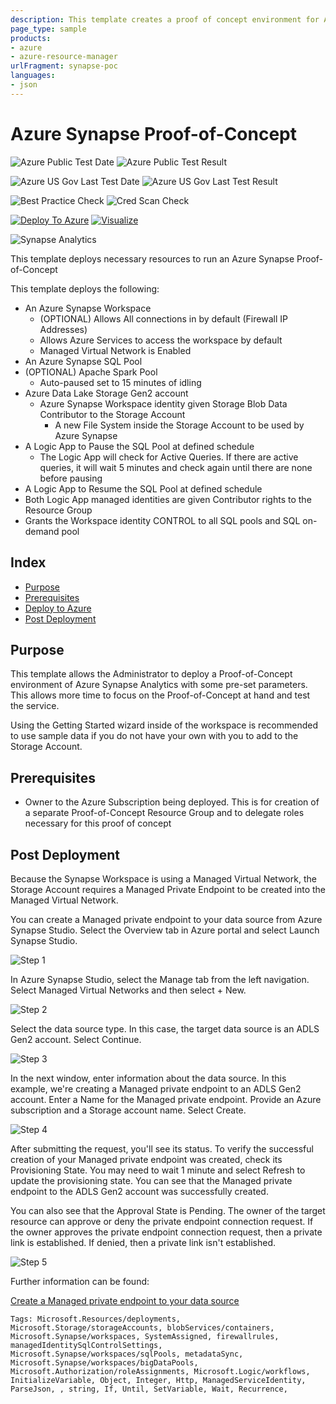 ```yaml
---
description: This template creates a proof of concept environment for Azure Synapse, including SQL Pools and optional Apache Spark Pools
page_type: sample
products:
- azure
- azure-resource-manager
urlFragment: synapse-poc
languages:
- json
---
```

# Azure Synapse Proof-of-Concept

![Azure Public Test Date](https://azurequickstartsservice.blob.core.windows.net/badges/quickstarts/microsoft.synapse/synapse-poc/PublicLastTestDate.svg)
![Azure Public Test Result](https://azurequickstartsservice.blob.core.windows.net/badges/quickstarts/microsoft.synapse/synapse-poc/PublicDeployment.svg)

![Azure US Gov Last Test Date](https://azurequickstartsservice.blob.core.windows.net/badges/quickstarts/microsoft.synapse/synapse-poc/FairfaxLastTestDate.svg)
![Azure US Gov Last Test Result](https://azurequickstartsservice.blob.core.windows.net/badges/quickstarts/microsoft.synapse/synapse-poc/FairfaxDeployment.svg)

![Best Practice Check](https://azurequickstartsservice.blob.core.windows.net/badges/quickstarts/microsoft.synapse/synapse-poc/BestPracticeResult.svg)
![Cred Scan Check](https://azurequickstartsservice.blob.core.windows.net/badges/quickstarts/microsoft.synapse/synapse-poc/CredScanResult.svg)

[![Deploy To Azure](https://raw.githubusercontent.com/Azure/azure-quickstart-templates/master/1-CONTRIBUTION-GUIDE/images/deploytoazure.svg?sanitize=true)](https://portal.azure.com/#create/Microsoft.Template/uri/https%3A%2F%2Fraw.githubusercontent.com%2FAzure%2Fazure-quickstart-templates%2Fmaster%2Fquickstarts%2Fmicrosoft.synapse%2Fsynapse-poc%2Fazuredeploy.json) [![Visualize](https://raw.githubusercontent.com/Azure/azure-quickstart-templates/master/1-CONTRIBUTION-GUIDE/images/visualizebutton.svg?sanitize=true)](http://armviz.io/#/?load=https%3A%2F%2Fraw.githubusercontent.com%2FAzure%2Fazure-quickstart-templates%2Fmaster%2Fquickstarts%2Fmicrosoft.synapse%2Fsynapse-poc%2Fazuredeploy.json)

![Synapse Analytics](images/synapse1.png)

This template deploys necessary resources to run an Azure Synapse Proof-of-Concept

This template deploys the following:

- An Azure Synapse Workspace
  - (OPTIONAL) Allows All connections in by default (Firewall IP Addresses)
  - Allows Azure Services to access the workspace by default
  - Managed Virtual Network is Enabled
- An Azure Synapse SQL Pool
- (OPTIONAL) Apache Spark Pool
  - Auto-paused set to 15 minutes of idling
- Azure Data Lake Storage Gen2 account
  - Azure Synapse Workspace identity given Storage Blob Data Contributor to the Storage Account
    - A new File System inside the Storage Account to be used by Azure Synapse
- A Logic App to Pause the SQL Pool at defined schedule
  - The Logic App will check for Active Queries. If there are active queries, it will wait 5 minutes and check again until there are none before pausing
- A Logic App to Resume the SQL Pool at defined schedule
- Both Logic App managed identities are given Contributor rights to the Resource Group
- Grants the Workspace identity CONTROL to all SQL pools and SQL on-demand pool

## Index

- [Purpose](https://github.com/Azure/azure-quickstart-templates/tree/master/101-synapse-poc#purpose)
- [Prerequisites](https://github.com/Azure/azure-quickstart-templates/tree/master/101-synapse-poc#prerequisites)
- [Deploy to Azure](https://github.com/Azure/azure-quickstart-templates/tree/master/101-synapse-poc#deploy-to-azure)
- [Post Deployment](https://github.com/Azure/azure-quickstart-templates/tree/master/101-synapse-poc#post-deployment)

## Purpose

This template allows the Administrator to deploy a Proof-of-Concept environment of Azure Synapse Analytics with some pre-set parameters. This allows more time to focus on the Proof-of-Concept at hand and test the service.

Using the Getting Started wizard inside of the workspace is recommended to use sample data if you do not have your own with you to add to the Storage Account.

## Prerequisites

- Owner to the Azure Subscription being deployed. This is for creation of a separate Proof-of-Concept Resource Group and to delegate roles necessary for this proof of concept

## Post Deployment

Because the Synapse Workspace is using a Managed Virtual Network, the Storage Account requires a Managed Private Endpoint to be created into the Managed Virtual Network.

You can create a Managed private endpoint to your data source from Azure Synapse Studio. Select the Overview tab in Azure portal and select Launch Synapse Studio.

![Step 1](images/9.png)

In Azure Synapse Studio, select the Manage tab from the left navigation. Select Managed Virtual Networks and then select + New.

![Step 2](images/10.png)

Select the data source type. In this case, the target data source is an ADLS Gen2 account. Select Continue.

![Step 3](images/11.png)

In the next window, enter information about the data source. In this example, we're creating a Managed private endpoint to an ADLS Gen2 account. Enter a Name for the Managed private endpoint. Provide an Azure subscription and a Storage account name. Select Create.

![Step 4](images/12.png)

After submitting the request, you'll see its status. To verify the successful creation of your Managed private endpoint was created, check its Provisioning State. You may need to wait 1 minute and select Refresh to update the provisioning state. You can see that the Managed private endpoint to the ADLS Gen2 account was successfully created.

You can also see that the Approval State is Pending. The owner of the target resource can approve or deny the private endpoint connection request. If the owner approves the private endpoint connection request, then a private link is established. If denied, then a private link isn't established.

![Step 5](images/13.png)

Further information can be found:

[Create a Managed private endpoint to your data source](https://docs.microsoft.com/azure/synapse-analytics/security/how-to-create-managed-private-endpoints)

`Tags: Microsoft.Resources/deployments, Microsoft.Storage/storageAccounts, blobServices/containers, Microsoft.Synapse/workspaces, SystemAssigned, firewallrules, managedIdentitySqlControlSettings, Microsoft.Synapse/workspaces/sqlPools, metadataSync, Microsoft.Synapse/workspaces/bigDataPools, Microsoft.Authorization/roleAssignments, Microsoft.Logic/workflows, InitializeVariable, Object, Integer, Http, ManagedServiceIdentity, ParseJson, , string, If, Until, SetVariable, Wait, Recurrence, `
